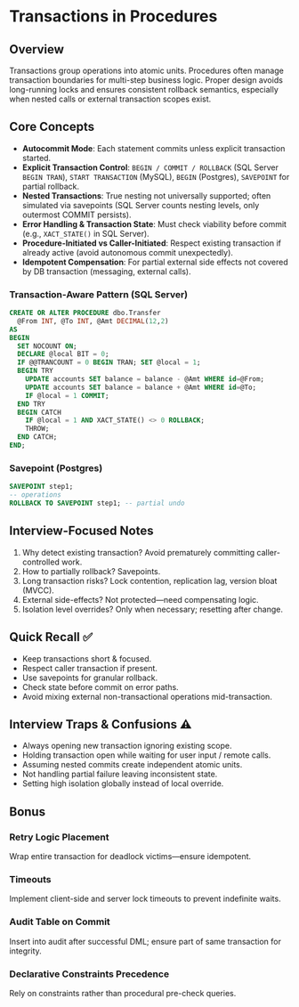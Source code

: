 # Transactions in Procedures

## Overview
Transactions group operations into atomic units. Procedures often manage transaction boundaries for multi-step business logic. Proper design avoids long-running locks and ensures consistent rollback semantics, especially when nested calls or external transaction scopes exist.

## Core Concepts
- **Autocommit Mode**: Each statement commits unless explicit transaction started.
- **Explicit Transaction Control**: `BEGIN / COMMIT / ROLLBACK` (SQL Server `BEGIN TRAN`), `START TRANSACTION` (MySQL), `BEGIN` (Postgres), `SAVEPOINT` for partial rollback.
- **Nested Transactions**: True nesting not universally supported; often simulated via savepoints (SQL Server counts nesting levels, only outermost COMMIT persists).
- **Error Handling & Transaction State**: Must check viability before commit (e.g., `XACT_STATE()` in SQL Server).
- **Procedure-Initiated vs Caller-Initiated**: Respect existing transaction if already active (avoid autonomous commit unexpectedly).
- **Idempotent Compensation**: For partial external side effects not covered by DB transaction (messaging, external calls).

### Transaction-Aware Pattern (SQL Server)
```sql
CREATE OR ALTER PROCEDURE dbo.Transfer
  @From INT, @To INT, @Amt DECIMAL(12,2)
AS
BEGIN
  SET NOCOUNT ON;
  DECLARE @local BIT = 0;
  IF @@TRANCOUNT = 0 BEGIN TRAN; SET @local = 1;
  BEGIN TRY
    UPDATE accounts SET balance = balance - @Amt WHERE id=@From;
    UPDATE accounts SET balance = balance + @Amt WHERE id=@To;
    IF @local = 1 COMMIT;
  END TRY
  BEGIN CATCH
    IF @local = 1 AND XACT_STATE() <> 0 ROLLBACK;
    THROW;
  END CATCH;
END;
```

### Savepoint (Postgres)
```sql
SAVEPOINT step1;
-- operations
ROLLBACK TO SAVEPOINT step1; -- partial undo
```

## Interview-Focused Notes
1. Why detect existing transaction? Avoid prematurely committing caller-controlled work.
2. How to partially rollback? Savepoints.
3. Long transaction risks? Lock contention, replication lag, version bloat (MVCC).
4. External side-effects? Not protected—need compensating logic.
5. Isolation level overrides? Only when necessary; resetting after change.

## Quick Recall ✅
- Keep transactions short & focused.
- Respect caller transaction if present.
- Use savepoints for granular rollback.
- Check state before commit on error paths.
- Avoid mixing external non-transactional operations mid-transaction.

## Interview Traps & Confusions ⚠️
- Always opening new transaction ignoring existing scope.
- Holding transaction open while waiting for user input / remote calls.
- Assuming nested commits create independent atomic units.
- Not handling partial failure leaving inconsistent state.
- Setting high isolation globally instead of local override.

## Bonus
### Retry Logic Placement
Wrap entire transaction for deadlock victims—ensure idempotent.

### Timeouts
Implement client-side and server lock timeouts to prevent indefinite waits.

### Audit Table on Commit
Insert into audit after successful DML; ensure part of same transaction for integrity.

### Declarative Constraints Precedence
Rely on constraints rather than procedural pre-check queries.
